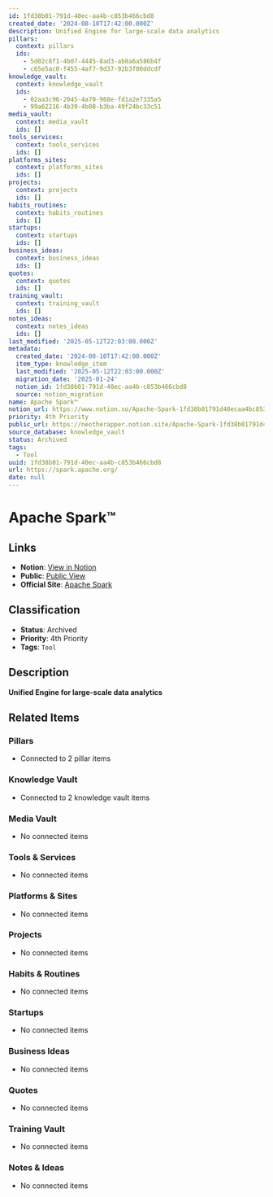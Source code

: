 ```yaml
---
id: 1fd38b01-791d-40ec-aa4b-c853b466cbd8
created_date: '2024-08-10T17:42:00.000Z'
description: Unified Engine for large-scale data analytics
pillars:
  context: pillars
  ids: 
    - 5d02c8f1-4b07-4445-8ad3-ab8a6a586b4f
    - c65e5ac0-f455-4af7-9d37-92b3f00ddcdf
knowledge_vault:
  context: knowledge_vault
  ids:
    - 02aa3c96-2045-4a70-968e-fd1a2e7335a5
    - 99a62216-4b39-4b08-b3ba-49f24bc33c51
media_vault:
  context: media_vault
  ids: []
tools_services:
  context: tools_services
  ids: []
platforms_sites:
  context: platforms_sites
  ids: []
projects:
  context: projects
  ids: []
habits_routines:
  context: habits_routines
  ids: []
startups:
  context: startups
  ids: []
business_ideas:
  context: business_ideas
  ids: []
quotes:
  context: quotes
  ids: []
training_vault:
  context: training_vault
  ids: []
notes_ideas:
  context: notes_ideas
  ids: []
last_modified: '2025-05-12T22:03:00.000Z'
metadata:
  created_date: '2024-08-10T17:42:00.000Z'
  item_type: knowledge_item
  last_modified: '2025-05-12T22:03:00.000Z'
  migration_date: '2025-01-24'
  notion_id: 1fd38b01-791d-40ec-aa4b-c853b466cbd8
  source: notion_migration
name: Apache Spark™
notion_url: https://www.notion.so/Apache-Spark-1fd38b01791d40ecaa4bc853b466cbd8
priority: 4th Priority
public_url: https://neotherapper.notion.site/Apache-Spark-1fd38b01791d40ecaa4bc853b466cbd8
source_database: knowledge_vault
status: Archived
tags: 
  - Tool
uuid: 1fd38b01-791d-40ec-aa4b-c853b466cbd8
url: https://spark.apache.org/
date: null
---
```


# Apache Spark™

## Links
- **Notion**: [View in Notion](https://www.notion.so/Apache-Spark-1fd38b01791d40ecaa4bc853b466cbd8)
- **Public**: [Public View](https://neotherapper.notion.site/Apache-Spark-1fd38b01791d40ecaa4bc853b466cbd8)
- **Official Site**: [Apache Spark](https://spark.apache.org/)

## Classification
- **Status**: Archived
- **Priority**: 4th Priority
- **Tags**: `Tool`

## Description
**Unified Engine for large-scale data analytics**

## Related Items

### Pillars
- Connected to 2 pillar items

### Knowledge Vault
- Connected to 2 knowledge vault items

### Media Vault
- No connected items

### Tools & Services
- No connected items

### Platforms & Sites
- No connected items

### Projects
- No connected items

### Habits & Routines
- No connected items

### Startups
- No connected items

### Business Ideas
- No connected items

### Quotes
- No connected items

### Training Vault
- No connected items

### Notes & Ideas
- No connected items